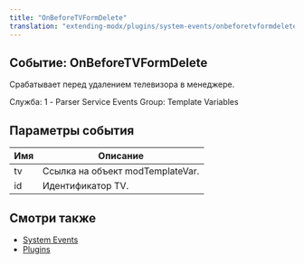 ```yaml
---
title: "OnBeforeTVFormDelete"
translation: "extending-modx/plugins/system-events/onbeforetvformdelete"
---
```


## Событие: OnBeforeTVFormDelete

Срабатывает перед удалением телевизора в менеджере.

Служба: 1 - Parser Service Events
Group: Template Variables

## Параметры события

| Имя | Описание                         |
| --- | -------------------------------- |
| tv  | Ссылка на объект modTemplateVar. |
| id  | Идентификатор TV.                |

## Смотри также

- [System Events](extending-modx/plugins/system-events "System Events")
- [Plugins](extending-modx/plugins "Plugins")
